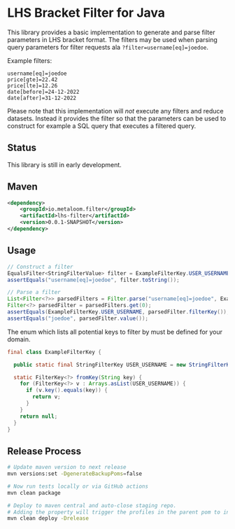 # LHS Bracket Filter for Java

This library provides a basic implementation to generate and parse filter parameters in LHS bracket format.
The filters may be used when parsing query parameters for filter requests ala `?filter=username[eq]=joedoe`.

Example filters:
```
username[eq]=joedoe
price[gte]=22.42
price[lte]=12.26
date[before]=24-12-2022
date[after]=31-12-2022
```

Please note that this implementation will *not* execute any filters and reduce datasets. Instead it provides the filter so that the parameters can be used to construct for example a SQL query that executes a filtered query.

## Status

This library is still in early development.

## Maven

```xml
<dependency>
	<groupId>io.metaloom.filter</groupId>
	<artifactId>lhs-filter</artifactId>
	<version>0.0.1-SNAPSHOT</version>
</dependency>
```

## Usage

```java
// Construct a filter
EqualsFilter<StringFilterValue> filter = ExampleFilterKey.USER_USERNAME.eq("joedoe");
assertEquals("username[eq]=joedoe", filter.toString());

// Parse a filter
List<Filter<?>> parsedFilters = Filter.parse("username[eq]=joedoe", ExampleFilterKey::fromKey);
Filter<?> parsedFilter = parsedFilters.get(0);
assertEquals(ExampleFilterKey.USER_USERNAME, parsedFilter.filterKey());
assertEquals("joedoe", parsedFilter.value());
```

The enum which lists all potential keys to filter by must be defined for your domain.

```java
final class ExampleFilterKey {

  public static final StringFilterKey USER_USERNAME = new StringFilterKey("username");

  static FilterKey<?> fromKey(String key) {
    for (FilterKey<?> v : Arrays.asList(USER_USERNAME)) {
      if (v.key().equals(key)) {
        return v;
      }
    }
    return null;
  }
}
```

## Release Process

```bash
# Update maven version to next release
mvn versions:set -DgenerateBackupPoms=false

# Now run tests locally or via GitHub actions
mvn clean package

# Deploy to maven central and auto-close staging repo. 
# Adding the property will trigger the profiles in the parent pom to include gpg,javadoc...
mvn clean deploy -Drelease
```
